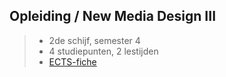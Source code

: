 Opleiding **/ New Media Design III**
------------------------------------

> - 2de schijf, semester 4
> - 4 studiepunten, 2 lestijden
> - [ECTS-fiche]

[ECTS-fiche]: https://bamaflexweb.arteveldehs.be/BMFUIDetailxOLOD.aspx?a=64995&b=5&c=1